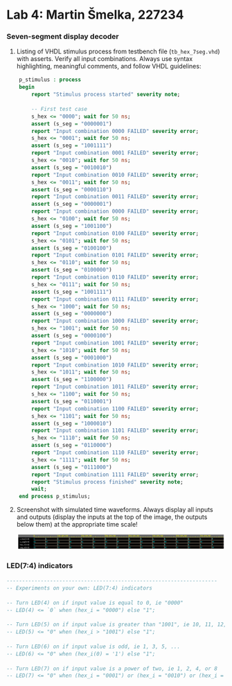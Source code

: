 # Lab 4: Martin Šmelka, 227234

### Seven-segment display decoder

1. Listing of VHDL stimulus process from testbench file (`tb_hex_7seg.vhd`) with asserts. Verify all input combinations. Always use syntax highlighting, meaningful comments, and follow VHDL guidelines:

```vhdl
    p_stimulus : process
    begin
        report "Stimulus process started" severity note;

        -- First test case
        s_hex <= "0000"; wait for 50 ns;
        assert (s_seg = "0000001")
        report "Input combination 0000 FAILED" severity error;
        s_hex <= "0001"; wait for 50 ns;
        assert (s_seg = "1001111")
        report "Input combination 0001 FAILED" severity error;
        s_hex <= "0010"; wait for 50 ns;
        assert (s_seg = "0010010")
        report "Input combination 0010 FAILED" severity error;
        s_hex <= "0011"; wait for 50 ns;
        assert (s_seg = "0000110")
        report "Input combination 0011 FAILED" severity error;
        assert (s_seg = "0000001")
        report "Input combination 0000 FAILED" severity error;
        s_hex <= "0100"; wait for 50 ns;
        assert (s_seg = "1001100")
        report "Input combination 0100 FAILED" severity error;
        s_hex <= "0101"; wait for 50 ns;
        assert (s_seg = "0100100")
        report "Input combination 0101 FAILED" severity error;
        s_hex <= "0110"; wait for 50 ns;
        assert (s_seg = "0100000")
        report "Input combination 0110 FAILED" severity error;
        s_hex <= "0111"; wait for 50 ns;
        assert (s_seg = "1001111")
        report "Input combination 0111 FAILED" severity error;
        s_hex <= "1000"; wait for 50 ns;
        assert (s_seg = "0000000")
        report "Input combination 1000 FAILED" severity error;
        s_hex <= "1001"; wait for 50 ns;
        assert (s_seg = "0000100")
        report "Input combination 1001 FAILED" severity error;
        s_hex <= "1010"; wait for 50 ns;
        assert (s_seg = "0001000")
        report "Input combination 1010 FAILED" severity error;  
        s_hex <= "1011"; wait for 50 ns;
        assert (s_seg = "1100000")
        report "Input combination 1011 FAILED" severity error;  
        s_hex <= "1100"; wait for 50 ns;
        assert (s_seg = "0110001")
        report "Input combination 1100 FAILED" severity error;
        s_hex <= "1101"; wait for 50 ns;
        assert (s_seg = "1000010")
        report "Input combination 1101 FAILED" severity error; 
        s_hex <= "1110"; wait for 50 ns;
        assert (s_seg = "0110000")
        report "Input combination 1110 FAILED" severity error;
        s_hex <= "1111"; wait for 50 ns;
        assert (s_seg = "0111000")
        report "Input combination 1111 FAILED" severity error;           
        report "Stimulus process finished" severity note;
        wait;
    end process p_stimulus;
```

2. Screenshot with simulated time waveforms. Always display all inputs and outputs (display the inputs at the top of the image, the outputs below them) at the appropriate time scale!

   ![your figure](https://github.com/MartinSmelka/Digital-Electronics-1/blob/main/labs/Images/IMG_ASS_4.png)

### LED(7:4) indicators
   ```vhdl
   --------------------------------------------------------------------
   -- Experiments on your own: LED(7:4) indicators

   -- Turn LED(4) on if input value is equal to 0, ie "0000"
   -- LED(4) <= `0` when (hex_i = "0000") else "1"; 

   -- Turn LED(5) on if input value is greater than "1001", ie 10, 11, 12, ...
   -- LED(5) <= "0" when (hex_i > "1001") else "1";   

   -- Turn LED(6) on if input value is odd, ie 1, 3, 5, ...
   -- LED(6) <= "0" when (hex_i(0) = '1') else "1"; 

   -- Turn LED(7) on if input value is a power of two, ie 1, 2, 4, or 8
   -- LED(7) <= "0" when (hex_i = "0001") or (hex_i = "0010") or (hex_i = "0100") or (hex_i = "1000")  else "1";
   ```
